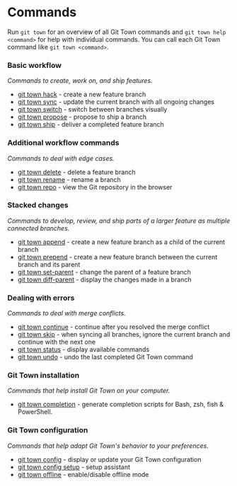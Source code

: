 # Commands

Run `git town` for an overview of all Git Town commands and
`git town help <command>` for help with individual commands. You can call each
Git Town command like `git town <command>`.

### Basic workflow

_Commands to create, work on, and ship features._

- [git town hack](commands/hack.md) - create a new feature branch
- [git town sync](commands/sync.md) - update the current branch with all ongoing
  changes
- [git town switch](commands/switch.md) - switch between branches visually
- [git town propose](commands/propose.md) - propose to ship a branch
- [git town ship](commands/ship.md) - deliver a completed feature branch

### Additional workflow commands

_Commands to deal with edge cases._

- [git town delete](commands/delete.md) - delete a feature branch
- [git town rename](commands/rename.md) - rename a branch
- [git town repo](commands/repo.md) - view the Git repository in the browser

### Stacked changes

_Commands to develop, review, and ship parts of a larger feature as multiple
connected branches._

- [git town append](commands/append.md) - create a new feature branch as a child
  of the current branch
- [git town prepend](commands/prepend.md) - create a new feature branch between
  the current branch and its parent
- [git town set-parent](commands/set-parent.md) - change the parent of a feature
  branch
- [git town diff-parent](commands/diff-parent.md) - display the changes made in
  a branch

### Dealing with errors

_Commands to deal with merge conflicts._

- [git town continue](commands/continue.md) - continue after you resolved the
  merge conflict
- [git town skip](commands/skip.md) - when syncing all branches, ignore the
  current branch and continue with the next one
- [git town status](commands/status.md) - display available commands
- [git town undo](commands/undo.md) - undo the last completed Git Town command

### Git Town installation

_Commands that help install Git Town on your computer._

- [git town completion](commands/completions.md) - generate completion scripts
  for Bash, zsh, fish & PowerShell.

### Git Town configuration

_Commands that help adapt Git Town's behavior to your preferences._

- [git town config](commands/config.md) - display or update your Git Town
  configuration
- [git town config setup](commands/config-setup.md) - setup assistant
- [git town offline](commands/offline.md) - enable/disable offline mode
